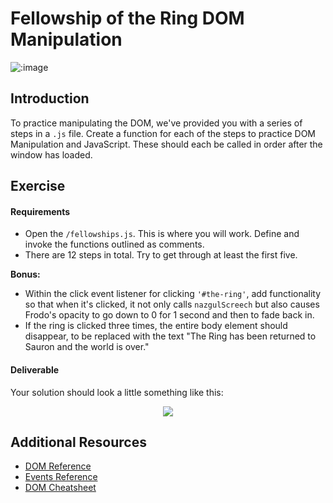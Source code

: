 # Fellowship of the Ring DOM Manipulation

![:image](http://static2.fjcdn.com/comments/Already+sick+of+seeing+this+bitches+unintelligent+looking+face+_9fb6934e187f1ab6ff74ff1fd7d83f6a.jpg)

## Introduction

To practice manipulating the DOM, we've provided you with a series of steps in a `.js` file.  Create a function for each of the steps to practice DOM Manipulation and JavaScript. These should each be called in order after the window has loaded.

## Exercise

#### Requirements

- Open the `/fellowships.js`. This is where you will work. Define and invoke the functions outlined as comments.
- There are 12 steps in total.  Try to get through at least the first five.

**Bonus:**

- Within the click event listener for clicking `'#the-ring'`, add functionality so that when it's clicked, it not only calls `nazgulScreech` but also causes Frodo's opacity to go down to 0 for 1 second and then to fade back in.
- If the ring is clicked three times, the entire body element should disappear, to be replaced with the text "The Ring has been returned to Sauron and the world is over."

#### Deliverable

Your solution should look a little something like this:

<p style="text-align:center">
    <img src="https://i.imgur.com/3EvFXEt.png">
</p>

## Additional Resources

- [DOM Reference](https://developer.mozilla.org/en-US/docs/DOM/DOM_Reference)
- [Events Reference](https://developer.mozilla.org/en-US/docs/Web/Events)
- [DOM Cheatsheet](http://christianheilmann.com/stuff/JavaScript-DOM-Cheatsheet.pdf)
